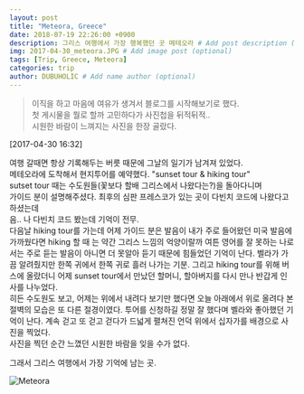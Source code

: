 ```yaml
---
layout: post
title: "Meteora, Greece"
date: 2018-07-19 22:26:00 +0900
description: 그리스 여행에서 가장 행복했던 곳 메테오라 # Add post description (optional)
img: 2017-04-30_meteora.JPG # Add image post (optional)
tags: [Trip, Greece, Meteora]
categories: trip
author: DUBUHOLIC # Add name author (optional)
---
```

> 이직을 하고 마음에 여유가 생겨서 블로그를 시작해보기로 했다.  
첫 게시물을 뭘로 할까 고민하다가 사진첩을 뒤적뒤적..   
시원한 바람이 느껴지는 사진을 한장 골랐다.   

[2017-04-30 16:32]  

여행 갈때면 항상 기록해두는 버릇 때문에 그날의 일기가 남겨져 있었다.  
메테오라에 도착해서 현지투어를 예약했다. "sunset tour & hiking tour"   
sutset tour 때는 수도원들(꽃보다 할배 그리스에서 나왔다는?)을 돌아다니며   
가이드 분이 설명해주셨다. 최후의 심판 프레스코가 있는 곳이 다빈치 코드에 나왔다고 하셨는데   
음.. 나 다빈치 코드 봤는데 기억이 전무.  
다음날 hiking tour를 가는데 어제 가이드 분은 발음이 내가 주로 들어왔던 미국 발음에 가까웠다면 hiking 할 때 는 약간 그리스 느낌의 억양이랄까 여튼 영어를 잘 못하는 나로서는 주로 듣는 발음이 아니면 더 못알아 듣기 때문에 힘들었던 기억이 난다. 벨라가 가끔 알려줬지만 한쪽 귀에서 한쪽 귀로 흘러 나가는 기분.
그리고 hiking tour를 위해 버스에 올랐더니 어제 sunset tour에서 만났던 할머니, 할아버지를 다시 만나 반갑게 인사를 나누었다.    
히든 수도원도 보고, 어제는 위에서 내려다 보기만 했다면 오늘 아래에서 위로 올려다 본 절벽의 모습은 또 다른 절경이였다. 투어를 신청하길 정말 잘 했다며 벨라와 좋아했던 기억이 난다. 계속 걷고 또 걷고 걷다가 드넓게 펼쳐진 언덕 위에서 십자가를 배경으로 사진을 찍었다.   
사진을 찍던 순간 느꼈던 시원한 바람을 잊을 수가 없다.       

그래서 그리스 여행에서 가장 기억에 남는 곳.


![Meteora]({{site.baseurl}}/assets/img/2017-04-30_meteora1.JPG)
